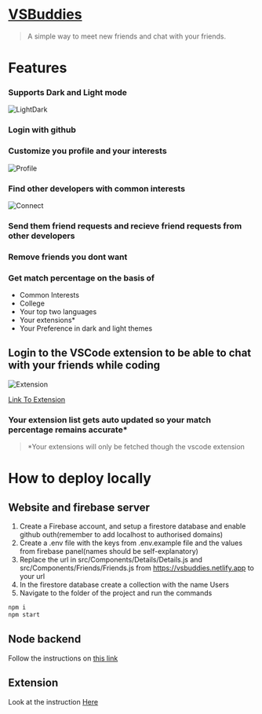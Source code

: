 # [VSBuddies](https://vsbuddies.netlify.app)
> A simple way to meet new friends and chat with your friends.
# Features
### Supports Dark and Light mode
![LightDark](https://user-images.githubusercontent.com/44966242/148548114-719434bb-13ae-44d2-979c-ee1d9409db96.png)
### Login with github
### Customize you profile and your interests
![Profile](https://user-images.githubusercontent.com/44966242/148548144-c9aafc7f-1bc7-4927-af8f-8b043941496b.png)
### Find other developers with common interests
![Connect](https://user-images.githubusercontent.com/44966242/148548167-0a8ce685-4fac-4222-816e-577e5b2781fc.png)
### Send them friend requests and recieve friend requests from other developers
### Remove friends you dont want
### Get match percentage on the basis of 
+ Common Interests
+ College
+ Your top two languages
+ Your extensions*
+ Your Preference in dark and light themes
## Login to the VSCode extension to be able to chat with your friends while coding
![Extension](https://user-images.githubusercontent.com/44966242/148548190-284fa183-4589-4952-b433-dba112a40f3f.png)

[Link To Extension](https://marketplace.visualstudio.com/items?itemName=Lohitaksha.vsbuddies)
### Your extension list gets auto updated so your match percentage remains accurate*

> *Your extensions will only be fetched though the vscode extension

# How to deploy locally
## Website and firebase server
1. Create a Firebase account, and setup a firestore database and enable github outh(remember to add localhost to authorised domains)
2. Create a .env file with the keys from .env.example file and the values from firebase panel(names should be self-explanatory)
3. Replace the url in src/Components/Details/Details.js and src/Components/Friends/Friends.js from https://vsbuddies.netlify.app to your url
4. In the firestore database create a collection with the name Users
5. Navigate to the folder of the project and run the commands
 ```bash
npm i
npm start
```
## Node backend
Follow the instructions on [this link](https://github.com/Lohit244/vsbuddiesextapi)
## Extension
Look at the instruction [Here](https://github.com/Lohit244/vsbuddiesExtension)

